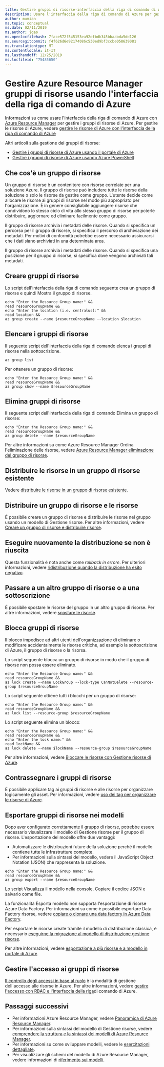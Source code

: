 ```yaml
---
title: Gestire gruppi di risorse-interfaccia della riga di comando di Azure
description: Usare l'interfaccia della riga di comando di Azure per gestire i gruppi di risorse tramite Azure Resource Manager. Viene illustrato come creare, elencare ed eliminare gruppi di risorse.
author: mumian
ms.topic: conceptual
ms.date: 02/11/2019
ms.author: jgao
ms.openlocfilehash: 7face572f545153ea92efbdb345bbaabda5dd126
ms.sourcegitcommit: f4f626d6e92174086c530ed9bf3ccbe058639081
ms.translationtype: MT
ms.contentlocale: it-IT
ms.lasthandoff: 12/25/2019
ms.locfileid: "75485650"
---
```

# <a name="manage-azure-resource-manager-resource-groups-by-using-azure-cli"></a>Gestire Azure Resource Manager gruppi di risorse usando l'interfaccia della riga di comando di Azure

Informazioni su come usare l'interfaccia della riga di comando di Azure con [Azure Resource Manager](overview.md) per gestire i gruppi di risorse di Azure. Per gestire le risorse di Azure, vedere [gestire le risorse di Azure con l'interfaccia della riga di comando di Azure](manage-resources-cli.md)

Altri articoli sulla gestione dei gruppi di risorse:

- [Gestire i gruppi di risorse di Azure usando il portale di Azure](manage-resources-portal.md)
- [Gestire i gruppi di risorse di Azure usando Azure PowerShell](manage-resources-powershell.md)

## <a name="what-is-a-resource-group"></a>Che cos'è un gruppo di risorse

Un gruppo di risorse è un contenitore con risorse correlate per una soluzione Azure. Il gruppo di risorse può includere tutte le risorse della soluzione o solo le risorse da gestire come gruppo. L'utente decide come allocare le risorse ai gruppi di risorse nel modo più appropriato per l'organizzazione. È in genere consigliabile aggiungere risorse che condividono lo stesso ciclo di vita allo stesso gruppo di risorse per poterle distribuire, aggiornare ed eliminare facilmente come gruppo.

Il gruppo di risorse archivia i metadati delle risorse. Quando si specifica un percorso per il gruppo di risorse, si specifica il percorso di archiviazione dei metadati. Per motivi di conformità potrebbe essere necessario assicurarsi che i dati siano archiviati in una determinata area.

Il gruppo di risorse archivia i metadati delle risorse. Quando si specifica una posizione per il gruppo di risorse, si specifica dove vengono archiviati tali metadati.

## <a name="create-resource-groups"></a>Creare gruppi di risorse

Lo script dell'interfaccia della riga di comando seguente crea un gruppo di risorse e quindi Mostra il gruppo di risorse.

```azurecli-interactive
echo "Enter the Resource Group name:" &&
read resourceGroupName &&
echo "Enter the location (i.e. centralus):" &&
read location &&
az group create --name $resourceGroupName --location $location
```

## <a name="list-resource-groups"></a>Elencare i gruppi di risorse

Il seguente script dell'interfaccia della riga di comando elenca i gruppi di risorse nella sottoscrizione.

```azurecli-interactive
az group list
```

Per ottenere un gruppo di risorse:

```azurecli-interactive
echo "Enter the Resource Group name:" &&
read resourceGroupName &&
az group show --name $resourceGroupName
```

## <a name="delete-resource-groups"></a>Elimina gruppi di risorse

Il seguente script dell'interfaccia della riga di comando Elimina un gruppo di risorse:

```azurecli-interactive
echo "Enter the Resource Group name:" &&
read resourceGroupName &&
az group delete --name $resourceGroupName
```

Per altre informazioni su come Azure Resource Manager Ordina l'eliminazione delle risorse, vedere [Azure Resource Manager eliminazione del gruppo di risorse](delete-resource-group.md).

## <a name="deploy-resources-to-an-existing-resource-group"></a>Distribuire le risorse in un gruppo di risorse esistente

Vedere [distribuire le risorse in un gruppo di risorse esistente](manage-resources-cli.md#deploy-resources-to-an-existing-resource-group).

## <a name="deploy-a-resource-group-and-resources"></a>Distribuire un gruppo di risorse e le risorse

È possibile creare un gruppo di risorse e distribuire le risorse nel gruppo usando un modello di Gestione risorse. Per altre informazioni, vedere [Creare un gruppo di risorse e distribuire risorse](../templates/deploy-to-subscription.md#resource-group-and-resources).

## <a name="redeploy-when-deployment-fails"></a>Eseguire nuovamente la distribuzione se non è riuscita

Questa funzionalità è nota anche come *rollback in errore*. Per ulteriori informazioni, vedere [ridistribuzione quando la distribuzione ha esito negativo](../templates/rollback-on-error.md).

## <a name="move-to-another-resource-group-or-subscription"></a>Passare a un altro gruppo di risorse o a una sottoscrizione

È possibile spostare le risorse del gruppo in un altro gruppo di risorse. Per altre informazioni, vedere [spostare le risorse](manage-resources-cli.md#move-resources).

## <a name="lock-resource-groups"></a>Blocca gruppi di risorse

Il blocco impedisce ad altri utenti dell'organizzazione di eliminare o modificare accidentalmente le risorse critiche, ad esempio la sottoscrizione di Azure, il gruppo di risorse o la risorsa. 

Lo script seguente blocca un gruppo di risorse in modo che il gruppo di risorse non possa essere eliminato.

```azurecli-interactive
echo "Enter the Resource Group name:" &&
read resourceGroupName &&
az lock create --name LockGroup --lock-type CanNotDelete --resource-group $resourceGroupName  
```

Lo script seguente ottiene tutti i blocchi per un gruppo di risorse:

```azurecli-interactive
echo "Enter the Resource Group name:" &&
read resourceGroupName &&
az lock list --resource-group $resourceGroupName  
```

Lo script seguente elimina un blocco:

```azurecli-interactive
echo "Enter the Resource Group name:" &&
read resourceGroupName &&
echo "Enter the lock name:" &&
read lockName &&
az lock delete --name $lockName --resource-group $resourceGroupName
```

Per altre informazioni, vedere [Bloccare le risorse con Gestione risorse di Azure](lock-resources.md).

## <a name="tag-resource-groups"></a>Contrassegnare i gruppi di risorse

È possibile applicare tag ai gruppi di risorse e alle risorse per organizzare logicamente gli asset. Per informazioni, vedere [uso dei tag per organizzare le risorse di Azure](tag-resources.md#azure-cli).

## <a name="export-resource-groups-to-templates"></a>Esportare gruppi di risorse nei modelli

Dopo aver configurato correttamente il gruppo di risorse, potrebbe essere necessario visualizzare il modello di Gestione risorse per il gruppo di risorse. L'esportazione del modello offre due vantaggi:

- Automatizzare le distribuzioni future della soluzione perché il modello contiene tutte le infrastrutture complete.
- Per informazioni sulla sintassi del modello, vedere il JavaScript Object Notation (JSON) che rappresenta la soluzione.

```azurecli-interactive
echo "Enter the Resource Group name:" &&
read resourceGroupName &&
az group export --name $resourceGroupName  
```

Lo script Visualizza il modello nella console.  Copiare il codice JSON e salvarlo come file.

La funzionalità Esporta modello non supporta l'esportazione di risorse Azure Data Factory. Per informazioni su come è possibile esportare Data Factory risorse, vedere [copiare o clonare una data factory in Azure Data Factory](https://aka.ms/exportTemplateViaAdf).

Per esportare le risorse create tramite il modello di distribuzione classica, è necessario [eseguirne la migrazione al modello di distribuzione gestione risorse](https://aka.ms/migrateclassicresourcetoarm).

Per altre informazioni, vedere [esportazione a più risorse e a modello in portale di Azure](../templates/export-template-portal.md).

## <a name="manage-access-to-resource-groups"></a>Gestire l'accesso ai gruppi di risorse

[Il controllo degli accessi in base al ruolo](../../role-based-access-control/overview.md) è la modalità di gestione dell'accesso alle risorse in Azure. Per altre informazioni, vedere [gestire l'accesso con RBAC e l'interfaccia della riga](../../role-based-access-control/role-assignments-cli.md)di comando di Azure.

## <a name="next-steps"></a>Passaggi successivi

- Per informazioni Azure Resource Manager, vedere [Panoramica di Azure Resource Manager](overview.md).
- Per informazioni sulla sintassi del modello di Gestione risorse, vedere [comprendere la struttura e la sintassi dei modelli di Azure Resource Manager](../templates/template-syntax.md).
- Per informazioni su come sviluppare modelli, vedere le [esercitazioni dettagliate](/azure/azure-resource-manager/).
- Per visualizzare gli schemi del modello di Azure Resource Manager, vedere informazioni di [riferimento sui modelli](/azure/templates/).